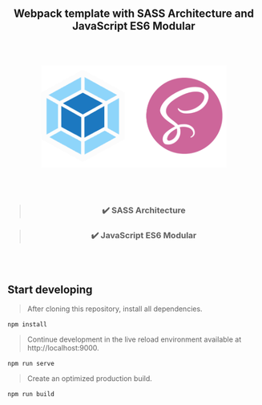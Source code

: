 <div align="center">
<br>

## Webpack template with SASS Architecture and JavaScript ES6 Modular

<br><br>

<img src='./src/images/sass-webpack.png' width='370'>

<br><br>

> ### ✔️ SASS Architecture

> ### ✔️ JavaScript ES6 Modular

</div>
<br><br>

## Start developing

> After cloning this repository, install all dependencies.

```
npm install
```

> Continue development in the live reload environment available at http://localhost:9000.

```
npm run serve
```

> Create an optimized production build.

```
npm run build
```
